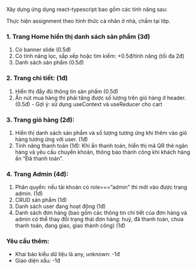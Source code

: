Xây dựng ứng dụng react-typescript bao gồm các tính năng sau:

Thực hiện assignment theo hình thức cá nhân ở nhà, chấm tại lớp.

### 1. Trang Home hiển thị danh sách sản phẩm (3đ)

1.  Có banner slide (0.5đ)
2.  Có tính năng lọc, sắp xếp hoặc tìm kiếm: +0.5đ/tính năng (tối đa 2đ)
3.  Danh sách sản phẩm (0.5đ)

### 2. Trang chi tiết: (1đ)

1.  Hiển thị đầy đủ thông tin sản phẩm (0.5đ)
2.  Ấn nút mua hàng thì phải tăng được số lượng trên giỏ hàng ở header. (0.5đ) - Gợi ý: sử dụng useContext và useReducer cho cart

### 3. Trang giỏ hàng (2đ):

1.  Hiển thị danh sách sản phẩm và số lượng tương ứng khi thêm vào giỏ hàng tương ứng với user. (1đ)
2.  Tính năng thanh toán (1đ): Khi ấn thanh toán, hiển thị mã QR thẻ ngân hàng và yêu cầu chuyển khoản, thông báo thành công khi khách hàng ấn “Đã thanh toán”.

### 4. Trang Admin (4đ):

1.  Phân quyền: nếu tài khoản có role===”admin” thì mới vào được trang admin. (1đ)
2.  CRUD sản phẩm (1đ)
3.  Danh sách user đang hoạt động (1đ)
4.  Danh sách đơn hàng (bao gồm các thông tin chi tiết của đơn hàng và admin có thể thay đổi trạng thái đơn hàng: huỷ, đã thanh toán, chưa thanh toán, đang giao, giao thành công) (1đ)

### Yêu cầu thêm:

- Khai báo kiểu dữ liệu là any, unknown: -1đ
- Giao diện xấu: -1đ
